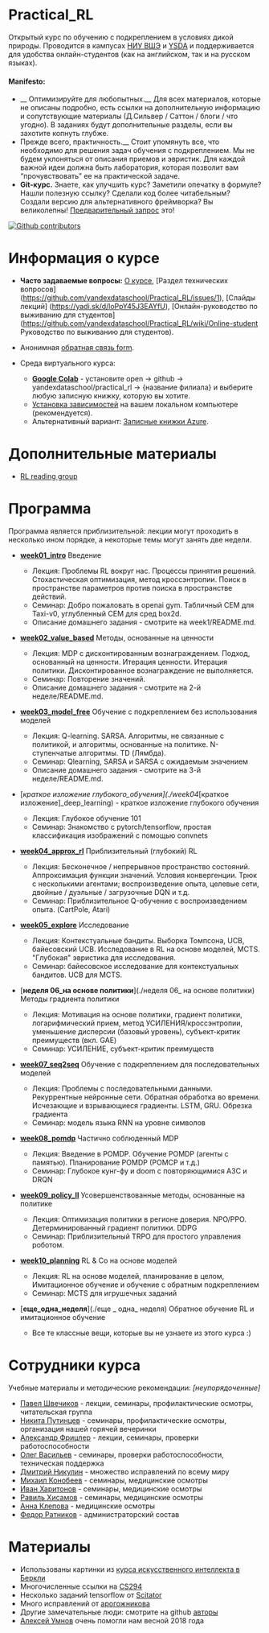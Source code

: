 # Practical_RL

Открытый курс по обучению с подкреплением в условиях дикой природы.
Проводится в кампусах [НИУ ВШЭ](https://cs.hse.ru) и [YSDA](https://yandexdataschool.com/) и поддерживается для удобства онлайн-студентов (как на английском, так и на русском языках).


#### Manifesto:
* __ Оптимизируйте для любопытных.__ Для всех материалов, которые не описаны подробно, есть ссылки на дополнительную информацию и сопутствующие материалы (Д.Сильвер / Саттон / блоги / что угодно). В заданиях будут дополнительные разделы, если вы захотите копнуть глубже.
* Прежде всего, практичность.__ Стоит упомянуть все, что необходимо для решения задач обучения с подкреплением. Мы не будем уклоняться от описания приемов и эвристик. Для каждой важной идеи должна быть лаборатория, которая позволит вам “прочувствовать” ее на практической задаче.
* __Git-курс.__ Знаете, как улучшить курс? Заметили опечатку в формуле? Нашли полезную ссылку? Сделали код более читабельным? Создали версию для альтернативного фреймворка? Вы великолепны! [Предварительный запрос](https://help.github.com/articles/about-pull-requests/) это!

[![Github contributors](https://img.shields.io/github/contributors/yandexdataschool/Practical_RL.svg?logo=github&logoColor=white)](https://github.com/yandexdataschool/Practical_RL/graphs/contributors)

# Информация о курсе

* __Часто задаваемые вопросы:__ [О курсе](https://github.com/yandexdataschool/Practical_RL/wiki/Practical-RL), [Раздел технических вопросов] (https://github.com/yandexdataschool/Practical_RL/issues/1), [Слайды лекций] (https://yadi.sk/d/loPpY45J3EAYfU), [Онлайн-руководство по выживанию для студентов] (https://github.com/yandexdataschool/Practical_RL/wiki/Online-student Руководство по выживанию для студентов).

* Анонимная [обратная связь form](https://docs.google.com/forms/d/e/1FAIpQLSdurWw97Sm9xCyYwC8g3iB5EibITnoPJW2IkOVQYE_kcXPh6Q/viewform).

* Среда виртуального курса: 
    * [__Google Colab__](https://colab.research.google.com/) - установите open -> github -> yandexdataschool/practical_rl -> {название филиала} и выберите любую записную книжку, которую вы хотите.
    * [Установка зависимостей](https://github.com/yandexdataschool/Practical_RL/issues/1) на вашем локальном компьютере (рекомендуется).
    * Альтернативный вариант: [Записные книжки Azure](https://notebooks.azure.com/).


# Дополнительные материалы
* [RL reading group](https://github.com/yandexdataschool/Practical_RL/wiki/RL-reading-group)


# Программа

Программа является приблизительной: лекции могут проходить в несколько ином порядке, а некоторые темы могут занять две недели.

* [__week01_intro__](./week01_intro) Введение
  * Лекция: Проблемы RL вокруг нас. Процессы принятия решений. Стохастическая оптимизация, метод кроссэнтропии. Поиск в пространстве параметров против поиска в пространстве действий.
  * Семинар: Добро пожаловать в openai gym. Табличный CEM для Taxi-v0, углубленный CEM для сред box2d.
  * Описание домашнего задания - смотрите на week1/README.md. 

* [__week02_value_based__](./week02_value_based) Методы, основанные на ценности
  * Лекция: MDP с дисконтированным вознаграждением. Подход, основанный на ценности. Итерация ценности. Итерация политики. Дисконтированное вознаграждение не выполняется.
  * Семинар: Повторение значений.  
  * Описание домашнего задания - смотрите на 2-й неделе/README.md. 
  
* [__week03_model_free__](./week03_model_free) Обучение с подкреплением без использования моделей
  * Лекция: Q-learning. SARSA. Алгоритмы, не связанные с политикой, и алгоритмы, основанные на политике. N-ступенчатые алгоритмы. TD (Лямбда).
  * Семинар: Qlearning, SARSA и SARSA с ожидаемым значением
  * Описание домашнего задания - смотрите на 3-й неделе/README.md. 

* [__краткое изложение _глубокого_обучения__](./week04_\[краткое изложение\]_deep_learning) - краткое изложение глубокого обучения 
  * Лекция: Глубокое обучение 101
  * Семинар: Знакомство с pytorch/tensorflow, простая классификация изображений с помощью convnets

* [__week04_approx_rl__](./week04_approx_rl) Приблизительный (глубокий) RL
  * Лекция: Бесконечное / непрерывное пространство состояний. Аппроксимация функции значений. Условия конвергенции. Трюк с несколькими агентами; воспроизведение опыта, целевые сети, двойные / дуэльные / загрузочные DQN и т.д.
  * Семинар:  Приблизительное Q-обучение с воспроизведением опыта. (CartPole, Atari)
  
* [__week05_explore__](./week05_explore) Исследование
  * Лекция: Контекстуальные бандиты. Выборка Томпсона, UCB, байесовский UCB. Исследование в RL на основе моделей, MCTS. "Глубокая" эвристика для исследования.
  * Семинар: байесовское исследование для контекстуальных бандитов. UCB для MCTS.

* [__неделя 06_на основе политики__](./неделя 06_ на основе политики) Методы градиента политики
  * Лекция: Мотивация на основе политики, градиент политики, логарифмический прием, метод УСИЛЕНИЯ/кроссэнтропии, уменьшение дисперсии (базовый уровень), субъект-критик преимуществ (вкл. GAE)
  * Семинар: УСИЛЕНИЕ, субъект-критик преимуществ

* [__week07_seq2seq__](./week07_seq2seq) Обучение с подкреплением для последовательных моделей
  * Лекция: Проблемы с последовательными данными. Рекуррентные нейронные сети. Обратная обработка во времени. Исчезающие и взрывающиеся градиенты. LSTM, GRU. Обрезка градиента
  * Семинар: модель языка RNN на уровне символов

* [__week08_pomdp__](./week08_pomdp) Частично соблюденный MDP
  * Лекция: Введение в POMDP. Обучение POMDP (агенты с памятью). Планирование POMDP (POMCP и т.д.)
  * Семинар: Глубокое кунг-фу и doom с повторяющимися A3C и DRQN
  
* [__week09_policy_II__](./week09_policy_II) Усовершенствованные методы, основанные на политике
  * Лекция: Оптимизация политики в регионе доверия. NPO/PPO. Детерминированный градиент политики. DDPG
  * Семинар: Приблизительный TRPO для простого управления роботом.

* [__week10_planning__](./week10_planning) RL & Co на основе моделей
  * Лекция: RL на основе моделей, планирование в целом, Имитационное обучение и обучение с обратным подкреплением
  * Семинар: MCTS для игрушечных заданий

* [__еще_одна_неделя__](./еще _ одна_ неделя) Обратное обучение RL и имитационное обучение
  * Все те классные вещи, которые вы не узнаете из этого курса :)


# Сотрудники курса
Учебные материалы и методические рекомендации: _[неупорядоченные]_
- [Павел Швечиков](https://github.com/pshvechikov) - лекции, семинары, профилактические осмотры, читательская группа
- [Никита Путинцев](https://github.com/qwasser) - семинары, профилактические осмотры, организация нашей горячей вечеринки
- [Александр Фрицлер](https://github.com/Fritz449) - лекции, семинары, проверки работоспособности
- [Олег Васильев](https://github.com/Omrigan) - семинары, проверки работоспособности, техническая поддержка
- [Дмитрий Никулин](https://github.com/pastafarianist) - множество исправлений по всему миру
- [Михаил Конобеев](https://github.com/MichaelKonobeev) - семинары, медицинские осмотры
- [Иван Харитонов](https://github.com/neer201) - семинары, медицинские осмотры
- [Равиль Хисамов](https://github.com/zshrav) - семинары, медицинские осмотры
- [Анна Клепова](https://github.com/q0o0p) - медицинские осмотры
- [Федор Ратников](https://github.com/justheuristic) - администраторский состав

# Материалы
* Использованы картинки из [курса искусственного интеллекта в Беркли](http://ai.berkeley.edu/home.html)
* Многочисленные ссылки на [CS294](http://rll.berkeley.edu/deeprlcourse/)
* Несколько заданий tensorflow от [Scitator](https://github.com/Scitator)
* Много исправлений от [арогожникова](https://github.com/arogozhnikov)
* Другие замечательные люди: смотрите на github [авторы](https://github.com/yandexdataschool/Practical_RL/graphs/contributors)
* [Алексей Умнов](https://github.com/alexeyum) очень помогли нам весной 2018 года
